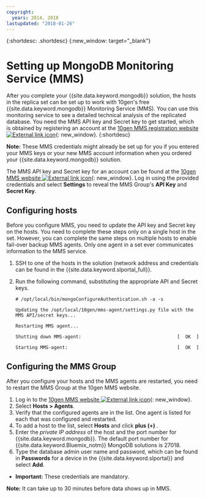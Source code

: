 ```yaml
---
copyright:
  years: 2014, 2018
lastupdated: "2018-01-26"
---
```


{:shortdesc: .shortdesc}
{:new_window: target="_blank"}


# Setting up MongoDB Monitoring Service (MMS)

After you complete your {{site.data.keyword.mongodb}} solution, the hosts in the replica set can be set up to work with 10gen's free {{site.data.keyword.mongodb}} Monitoring Service (MMS). You can use this monitoring service to see a detailed technical analysis of the replicated database. You need the MMS API key and Secret key to get started, which is obtained by registering an account at the [10gen MMS registration website ![External link icon](../../icons/launch-glyph.svg "External link icon")](http://www.10gen.com/mongodb-monitoring-service){: new_window}.
{:shortdesc}

**Note:** These MMS credentials might already be set up for you if you entered your MMS keys or your new MMS account information when you ordered your {{site.data.keyword.mongodb}} solution.

The MMS API key and Secret key for an account can be found at the [10gen MMS website ![External link icon](../../icons/launch-glyph.svg "External link icon")](http://mms.10gen.com/){: new_window}. Log in using the provided credentials and select **Settings** to reveal the MMS Group's **API Key** and **Secret Key**.

## Configuring hosts

Before you configure MMS, you need to update the API key and Secret key on the hosts. You need to complete these steps only on a single host in the set. However, you can complete the same steps on multiple hosts to enable fail-over backup MMS agents. Only one agent in a set ever communicates information to the MMS service.

1. SSH to one of the hosts in the solution (network address and credentials can be found in the {{site.data.keyword.slportal_full}}.
2. Run the following command, substituting the appropriate API and Secret keys.

    `# /opt/local/bin/mongoConfigureAuthentication.sh -a -s`

    `Updating the /opt/local/10gen/mms-agent/settings.py file with the`
    `MMS API/secret keys...`

    `Restarting MMS agent...`

    `Shutting down MMS-agent:                                   [  OK  ]`

    `Starting MMS-agent:                                        [  OK  ]`


## Configuring the MMS Group

After you configure your hosts and the MMS agents are restarted, you need to restart the MMS Group at the 10gen MMS website.

1. Log in to the [10gen MMS website ![External link icon](../../icons/launch-glyph.svg "External link icon")](http://mms.10gen.com/){: new_window}.
2. Select **Hosts > Agents**.
3. Verify that the configured agents are in the list. One agent is listed for each that was configured and restarted.
4. To add a host to the list, select **Hosts** and click **plus (+)** .
5. Enter the *private IP address* of the host and the port number for {{site.data.keyword.mongodb}}. The default port number for {{site.data.keyword.Bluemix_notm}} MongoDB solutions is 27018.
6. Type the database admin user name and password, which can be found in **Passwords** for a device in the {{site.data.keyword.slportal}} and select **Add**.
  * **Important:** These credentials are mandatory.

**Note:** It can take up to 30 minutes before data shows up in MMS.
